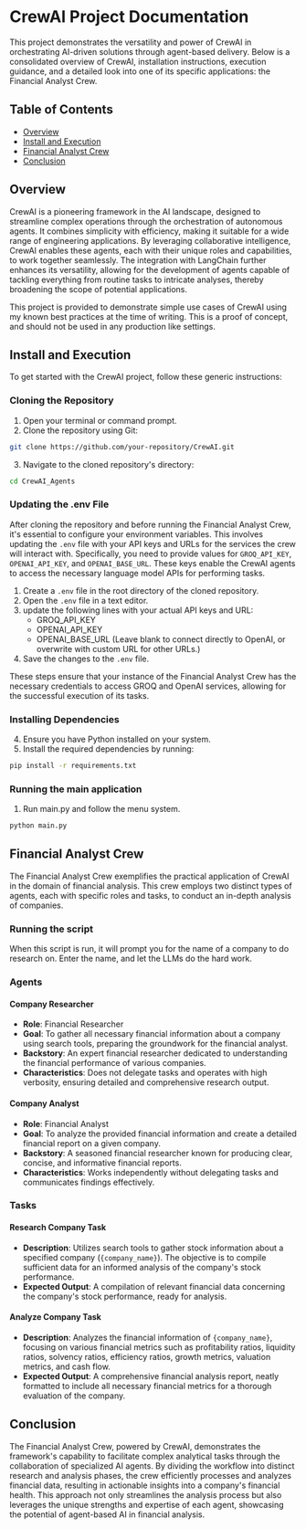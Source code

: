 # CrewAI Project Documentation

This project demonstrates the versatility and power of CrewAI in orchestrating AI-driven solutions through agent-based delivery. Below is a consolidated overview of CrewAI, installation instructions, execution guidance, and a detailed look into one of its specific applications: the Financial Analyst Crew.

## Table of Contents
- [Overview](#overview)
- [Install and Execution](#install-and-execution)
- [Financial Analyst Crew](#financial-analyst-crew)
- [Conclusion](#conclusion)

## Overview

CrewAI is a pioneering framework in the AI landscape, designed to streamline complex operations through the orchestration of autonomous agents. It combines simplicity with efficiency, making it suitable for a wide range of engineering applications. By leveraging collaborative intelligence, CrewAI enables these agents, each with their unique roles and capabilities, to work together seamlessly. The integration with LangChain further enhances its versatility, allowing for the development of agents capable of tackling everything from routine tasks to intricate analyses, thereby broadening the scope of potential applications.

This project is provided to demonstrate simple use cases of CrewAI using my known best practices at the time of writing.  This is a proof of concept, and should not be used in any production like settings.
## Install and Execution

To get started with the CrewAI project, follow these generic instructions:

### Cloning the Repository

1. Open your terminal or command prompt.
2. Clone the repository using Git:

```bash
git clone https://github.com/your-repository/CrewAI.git
```

3. Navigate to the cloned repository's directory:
```bash
cd CrewAI_Agents
```
### Updating the .env File

After cloning the repository and before running the Financial Analyst Crew, it's essential to configure your environment variables. This involves updating the `.env` file with your API keys and URLs for the services the crew will interact with. Specifically, you need to provide values for `GROQ_API_KEY`, `OPENAI_API_KEY`, and `OPENAI_BASE_URL`. These keys enable the CrewAI agents to access the necessary language model APIs for performing tasks.

1. Create a `.env` file in the root directory of the cloned repository.
2. Open the `.env` file in a text editor.
3. update the following lines with your actual API keys and URL:
   - GROQ_API_KEY
   - OPENAI_API_KEY
   - OPENAI_BASE_URL (Leave blank to connect directly to OpenAI, or overwrite with custom URL for other URLs.)
4. Save the changes to the `.env` file.

These steps ensure that your instance of the Financial Analyst Crew has the necessary credentials to access GROQ and OpenAI services, allowing for the successful execution of its tasks.

### Installing Dependencies

4. Ensure you have Python installed on your system.
5. Install the required dependencies by running:
```bash
pip install -r requirements.txt
```

### Running the main application

1. Run main.py and follow the menu system.
```bash
python main.py
```

## Financial Analyst Crew

The Financial Analyst Crew exemplifies the practical application of CrewAI in the domain of financial analysis. This crew employs two distinct types of agents, each with specific roles and tasks, to conduct an in-depth analysis of companies.

### Running the script
When this script is run, it will prompt you for the name of a company to do research on.  Enter the name, and let the LLMs do the hard work.
### Agents

#### Company Researcher
- **Role**: Financial Researcher
- **Goal**: To gather all necessary financial information about a company using search tools, preparing the groundwork for the financial analyst.
- **Backstory**: An expert financial researcher dedicated to understanding the financial performance of various companies.
- **Characteristics**: Does not delegate tasks and operates with high verbosity, ensuring detailed and comprehensive research output.

#### Company Analyst
- **Role**: Financial Analyst
- **Goal**: To analyze the provided financial information and create a detailed financial report on a given company.
- **Backstory**: A seasoned financial researcher known for producing clear, concise, and informative financial reports.
- **Characteristics**: Works independently without delegating tasks and communicates findings effectively.

### Tasks

#### Research Company Task
- **Description**: Utilizes search tools to gather stock information about a specified company (`{company_name}`). The objective is to compile sufficient data for an informed analysis of the company's stock performance.
- **Expected Output**: A compilation of relevant financial data concerning the company's stock performance, ready for analysis.

#### Analyze Company Task
- **Description**: Analyzes the financial information of `{company_name}`, focusing on various financial metrics such as profitability ratios, liquidity ratios, solvency ratios, efficiency ratios, growth metrics, valuation metrics, and cash flow.
- **Expected Output**: A comprehensive financial analysis report, neatly formatted to include all necessary financial metrics for a thorough evaluation of the company.

## Conclusion

The Financial Analyst Crew, powered by CrewAI, demonstrates the framework's capability to facilitate complex analytical tasks through the collaboration of specialized AI agents. By dividing the workflow into distinct research and analysis phases, the crew efficiently processes and analyzes financial data, resulting in actionable insights into a company's financial health. This approach not only streamlines the analysis process but also leverages the unique strengths and expertise of each agent, showcasing the potential of agent-based AI in financial analysis.

